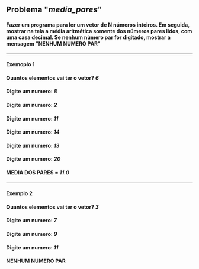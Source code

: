 ## Problema "**_media_pares_**"
#### Fazer um programa para ler um vetor de N números inteiros. Em seguida, mostrar na tela a média aritmética somente dos números pares lidos, com uma casa decimal. Se nenhum número par for digitado, mostrar a mensagem "NENHUM NUMERO PAR" 
----
#### Exemoplo 1
#### Quantos elementos vai ter o vetor? **_6_**
#### Digite um numero: **_8_** 
#### Digite um numero: **_2_** 
#### Digite um numero: **_11_** 
#### Digite um numero: **_14_** 
#### Digite um numero: **_13_** 
#### Digite um numero: **_20_**
#### MEDIA DOS PARES = **_11.0_** 
-----
#### Exemplo 2
#### Quantos elementos vai ter o vetor? **_3_**
#### Digite um numero: **_7_** 
#### Digite um numero: **_9_** 
#### Digite um numero: **_11_** 
#### NENHUM NUMERO PAR 
